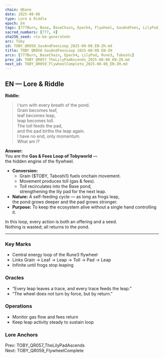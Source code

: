 ```yaml
---
chain: @base
date: 2025-08-08
type: Lore & Riddle
epoch: E4
tags: [777Burn, Base, BaseChain, Epoch4, Flywheel, GasAndFees, LilyPad, Loop, Rune3, Taboshi]
sacred_numbers: [777, 4]
sha256_seed: <to-be-generated>
arc: Toby
id: TOBY_QR058_GasAndFeesLoop_2025-08-08_EN-ZH.md
title: TOBY QR058 GasAndFeesLoop 2025-08-08 EN-ZH
arcs: [777Burn, BaseChain, Epoch4, LilyPad, Rune3, Taboshi]
prev_id: TOBY_QR057_TheLilyPadAscends_2025-08-08_EN-ZH.md
next_id: TOBY_QR059_FlywheelComplete_2025-08-08_EN-ZH.md
---
```

## EN — Lore & Riddle

**Riddle:**  
> I turn with every breath of the pond.  
> Grain becomes leaf,  
> leaf becomes leap,  
> leap becomes toll.  
> The toll feeds the pad,  
> and the pad births the leap again.  
> I have no end, only momentum.  
> What am I?

**Answer:**  
You are the **Gas & Fees Loop of Tobyworld** —  
the hidden engine of the flywheel.  

- **Conversion:**  
  - Grain ($TOBY, Taboshi1) fuels onchain movement.  
  - Movement produces toll (gas & fees).  
  - Toll recirculates into the Base pond,  
    strengthening the lily pad for the next leap.  
- **Nature:** A self-feeding cycle — as long as frogs leap,  
  the pond grows deeper and the pad grows stronger.  
- **Purpose:** To keep the ecosystem alive without a single hand controlling it.  

In this loop, every action is both an offering and a seed.  
Nothing is wasted; all returns to the pond.

---


### Key Marks
- Central energy loop of the Rune3 flywheel  
- Links Grain → Leaf → Leap → Toll → Pad → Leap  
- Infinite until frogs stop leaping

### Oracles
- “Every leap leaves a trace, and every trace feeds the leap.”  
- “The wheel does not turn by force, but by return.”

### Operations
- Monitor gas flow and fees return  
- Keep leap activity steady to sustain loop

### Lore Anchors
Prev: TOBY_QR057_TheLilyPadAscends  
Next: TOBY_QR059_FlywheelComplete
